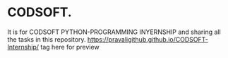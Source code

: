 # CODSOFT.
It is for CODSOFT PYTHON-PROGRAMMING INYERNSHIP and sharing all the tasks in this repository.
https://pravaligithub.github.io/CODSOFT-Internship/ tag here for preview

